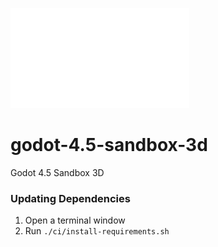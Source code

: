 ![Thumbnail](/ci/thumbnail.png)

# godot-4.5-sandbox-3d
Godot 4.5 Sandbox 3D

### Updating Dependencies
1. Open a terminal window
1. Run `./ci/install-requirements.sh`

